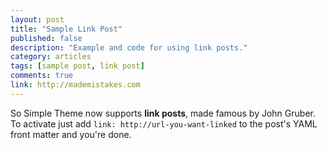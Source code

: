 ```yaml
---
layout: post
title: "Sample Link Post"
published: false
description: "Example and code for using link posts."
category: articles
tags: [sample post, link post]
comments: true
link: http://mademistakes.com  
---
```


So Simple Theme now supports **link posts**, made famous by John Gruber. To activate just add `link: http://url-you-want-linked` to the post's YAML front matter and you're done.
